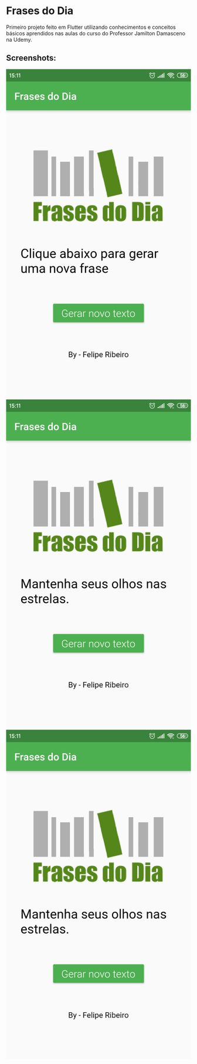 # Frases do Dia

Primeiro projeto feito em Flutter utilizando conhecimentos e conceitos básicos aprendidos nas aulas do curso do Professor Jamilton Damasceno na Udemy.

## Screenshots:

<img src='https://github.com/feliper2002/Projetos-Flutter/blob/main/frases_do_dia_app_oficial/screenshots/f1.jpg'/>

<img src='https://github.com/feliper2002/Projetos-Flutter/blob/main/frases_do_dia_app_oficial/screenshots/f2.jpg'/>

<img src='https://github.com/feliper2002/Projetos-Flutter/blob/main/frases_do_dia_app_oficial/screenshots/f2.jpg'/>

